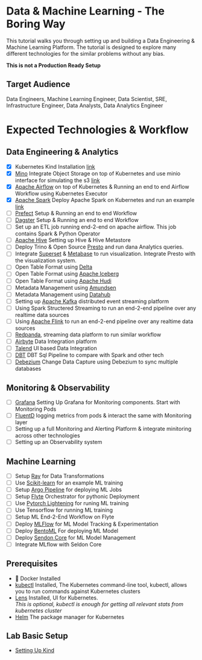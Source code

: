 # Data & Machine Learning - The Boring Way

This tutorial walks you through setting up and building a Data Engineering & Machine Learning Platform. 
The tutorial is designed to explore many different technologies for the similar problems without any bias. 

__This is not a Production Ready Setup__

## Target Audience
Data Engineers, Machine Learning Engineer, Data Scientist, SRE, Infrastructure Engineer, Data Analysts, Data Analytics Engineer

# Expected Technologies & Workflow 

## Data Engineering & Analytics
- [X] Kubernetes Kind Installation [link](/docs/01-setting-up-cluster.md)
- [X] [Mino](https://min.io/) Integrate Object Storage on top of Kubernetes and use minio interface for simulating the s3 [link](/docs/02-setting-up-minio.md)
- [X] [Apache Airflow](https://airflow.apache.org/) on top of Kubernetes & Running an end to end Airflow Workflow using Kubernetes Executor
- [X] [Apache Spark](https://spark.apache.org/) Deploy Apache Spark on Kubernetes and run an example [link](/docs/03-setting-up-apachespark-k8s.md)
- [ ] [Prefect](https://www.prefect.io/) Setup & Running an end to end Workflow
- [ ] [Dagster](https://dagster.io/) Setup & Running an end to end Workflow
- [ ] Set up an ETL job running end-2-end on apache airflow. This job contains Spark & Python Operator
- [ ] [Apache Hive](https://cwiki.apache.org/confluence/display/hive/design) Setting up Hive & Hive Metastore
- [ ] Deploy Trino & Open Source [Presto](https://prestodb.io/) and run dana Analytics queries.
- [ ] Integrate [Superset](https://superset.apache.org/) & [Metabase](https://www.metabase.com/) to run visualization. Integrate Presto with the visualization system.
- [ ] Open Table Format using [Delta](https://docs.delta.io/latest/quick-start.html)
- [ ] Open Table Format using [Apache Iceberg](https://iceberg.apache.org/)
- [ ] Open Table Format using [Apache Hudi](https://hudi.apache.org/)
- [ ] Metadata Management using [Amundsen](https://www.amundsen.io/)
- [ ] Metadata Management using [Datahub](https://datahubproject.io/)
- [ ] Setting up [Apache Kafka](https://kafka.apache.org/) distributed event streaming platform
- [ ] Using Spark Structered Streaming to run an end-2-end pipeline over any realtime data sources
- [ ] Using [Apache Flink](https://flink.apache.org/) to run an end-2-end pipeline over any realtime data sources
- [ ] [Redpanda](https://redpanda.com/), streaming data platform to run similar workflow
- [ ] [Airbyte](https://airbyte.com/) Data Integration platform
- [ ] [Talend](https://www.talend.com/products/data-integration/) UI based Data Integration
- [ ] [DBT](https://www.getdbt.com/) DBT Sql Pipeline to compare with Spark and other tech
- [ ] [Debezium](https://debezium.io/) Change Data Capture using Debezium to sync multiple databases

## Monitoring & Observability
- [ ] [Grafana]([https://](https://grafana.com/)) Setting Up Grafana for Monitoring components. Start with Monitoring Pods
- [ ] [FluentD](https://www.fluentd.org/) logging metrics from pods & interact the same with Monitoring layer
- [ ] Setting up a full Monitoring and Alerting Platform & integrate minitoring across other technologies
- [ ] Setting up an Observability system 

## Machine Learning
- [ ] Setup [Ray](https://www.ray.io/) for Data Transformations
- [ ] Use [Scikit-learn](https://scikit-learn.org/) for an example ML training
- [ ] Setup [Argo Pipeline](https://argoproj.github.io/) for deploying ML Jobs
- [ ] Setup [Flyte](https://flyte.org/) Orchestrator for pythonic Deployment
- [ ] Use [Pytorch Lightening](https://www.pytorchlightning.ai/) for runing ML training
- [ ] Use Tensorflow for running ML training
- [ ] Setup ML End-2-End Workflow on Flyte
- [ ] Deploy [MLFlow](https://www.mlflow.org/docs/latest/index.html) for ML Model Tracking & Experimentation
- [ ] Deploy [BentoML](https://www.bentoml.com/) For deploying ML Model
- [ ] Deploy [Sendon Core](https://github.com/SeldonIO/seldon-core) for ML Model Management
- [ ] Integrate MLflow with Seldon Core 

## Prerequisites
* 🐳 Docker Installed 
* [kubectl](https://kubernetes.io/docs/tasks/tools/) Installed, The Kubernetes command-line tool, kubectl, allows you to run commands against Kubernetes clusters
* [Lens](https://k8slens.dev/) Installed, UI for Kubernetes.  
_This is optional, kubectl is enough for getting all relevant stats from kubernetes cluster_
* [Helm](https://helm.sh/) The package manager for Kubernetes

## Lab Basic Setup
* [Setting Up Kind](https://kind.sigs.k8s.io/docs/user/quick-start/)